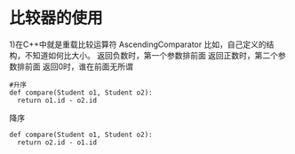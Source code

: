# 比较器的使用
1)在C++中就是重载比较运算符
AscendingComparator   比如，自己定义的结构，不知道如何比大小。
返回负数时，第一个参数排前面
返回正数时，第二个参数排前面
返回0时，谁在前面无所谓
```
#升序
def compare(Student o1, Student o2):
  return o1.id - o2.id
```
降序
```
def compare(Student o1, Student o2):
  return o2.id - o1.id
```

